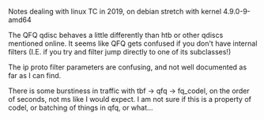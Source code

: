 Notes dealing with linux TC in 2019, on debian stretch with kernel 4.9.0-9-amd64

The QFQ qdisc behaves a little differently than htb or other qdiscs
mentioned online. It seems like QFQ gets confused if you don't have
internal filters (I.E. if you try and filter jump directly to one of
its subclasses!)

The ip proto filter parameters are confusing, and not well documented
as far as I can find.

There is some burstiness in traffic with tbf -> qfq -> fq_codel, on the order of seconds, not ms like I would expect. I am not sure if this is a property of codel, or batching of things in qfq, or what...
